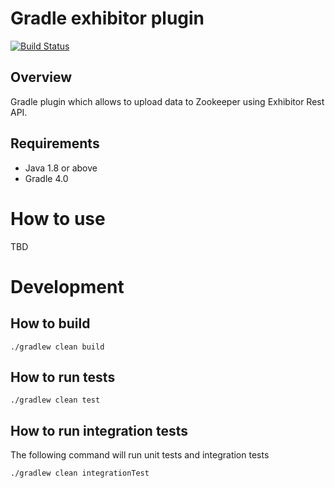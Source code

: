 # Gradle exhibitor plugin
[![Build Status](https://travis-ci.org/vadeg/gradle-exhibitor-plugin.svg?branch=master)](https://travis-ci.org/vadeg/gradle-exhibitor-plugin)

## Overview

Gradle plugin which allows to upload data to Zookeeper using Exhibitor Rest API.

## Requirements

* Java 1.8 or above
* Gradle 4.0

# How to use

TBD

# Development

## How to build
```
./gradlew clean build
```

## How to run tests

```
./gradlew clean test
```

## How to run integration tests

The following command will run unit tests and integration tests

```./gradlew clean integrationTest```


